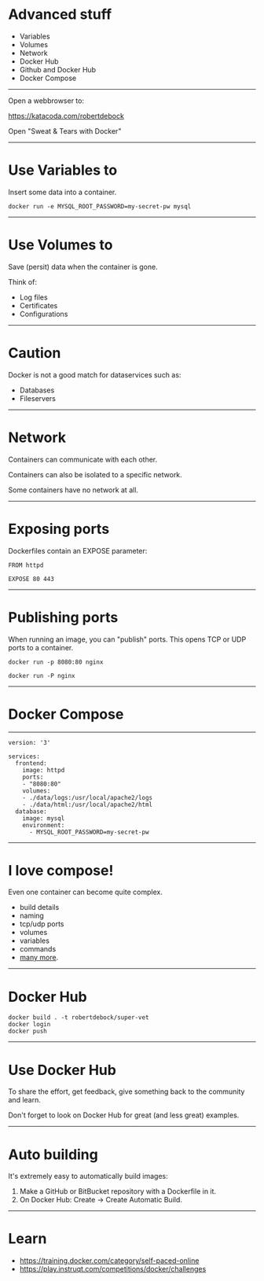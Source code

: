 # Advanced stuff
- Variables
- Volumes
- Network
- Docker Hub
- Github and Docker Hub
- Docker Compose

---

Open a webbrowser to:

https://katacoda.com/robertdebock

Open "Sweat & Tears with Docker"

---

# Use Variables to

Insert some data into a container.

````
docker run -e MYSQL_ROOT_PASSWORD=my-secret-pw mysql
````

---

# Use Volumes to

Save (persit) data when the container is gone.

Think of:
- Log files
- Certificates
- Configurations

----

# Caution

Docker is not a good match for dataservices such as:
- Databases
- Fileservers

---

# Network

Containers can communicate with each other.

Containers can also be isolated to a specific network.

Some containers have no network at all.

----

# Exposing ports

Dockerfiles contain an EXPOSE parameter:

````
FROM httpd

EXPOSE 80 443
````

----

# Publishing ports

When running an image, you can "publish" ports. This opens TCP or UDP ports to a container.

````
docker run -p 8080:80 nginx
````

````
docker run -P nginx
````

---

# Docker Compose

----

````
version: '3'

services:
  frontend:
    image: httpd
    ports:
    - "8080:80"
    volumes:
    - ./data/logs:/usr/local/apache2/logs
    - ./data/html:/usr/local/apache2/html
  database:
    image: mysql
    environment:
      -	MYSQL_ROOT_PASSWORD=my-secret-pw
````

----

# I love compose!

Even one container can become quite complex.
- build details
- naming
- tcp/udp ports
- volumes
- variables
- commands
- [many more](https://docs.docker.com/compose/compose-file/).

---

# Docker Hub

````
docker build . -t robertdebock/super-vet
docker login
docker push
````

----

# Use Docker Hub

To share the effort, get feedback, give something back to the community and learn.

Don't forget to look on Docker Hub for great (and less great) examples.

---

# Auto building

It's extremely easy to automatically build images:
1. Make a GitHub or BitBucket repository with a Dockerfile in it.
2. On Docker Hub: Create -> Create Automatic Build.

---

# Learn

- https://training.docker.com/category/self-paced-online
- https://play.instruqt.com/competitions/docker/challenges

